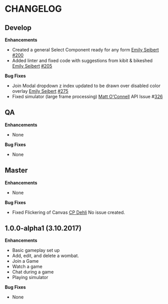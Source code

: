 CHANGELOG
=========

## Develop
**Enhancements**
* Created a general Select Component ready for any form
	[Emily Seibert](https://github.com/emilyseibert) [#200](https://github.com/willowtreeapps/wombats-web-client/issues/200)
* Added linter and fixed code with suggestions from kibit & bikeshed
	[Emily Seibert](https://github.com/emilyseibert) [#205](https://github.com/willowtreeapps/wombats-web-client/issues/205)


**Bug Fixes**
* Join Modal dropdown z index updated to be drawn over disabled color overlay
	[Emily Seibert](https://github.com/emilyseibert) [#275](https://github.com/willowtreeapps/wombats-web-client/issues/275)
* Fixed simulator (large frame processing)
    [Matt O'Connell](https://github.com/oconn) API Issue #[326](https://github.com/willowtreeapps/wombats-api/issues/326)

## QA
**Enhancements**
* None

**Bug Fixes**
* None

## Master
**Enhancements**
* None

**Bug Fixes**
* Fixed Flickering of Canvas
	[CP Dehli](https://github.com/dehli) No issue created.

## 1.0.0-alpha1 (3.10.2017)
**Enhancements**
* Basic gameplay set up
* Add, edit, and delete a wombat.
* Join a Game
* Watch a game
* Chat during a game
* Playing simulator

**Bug Fixes**
* None
